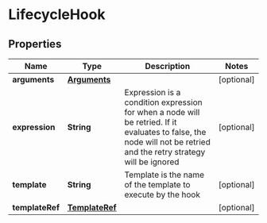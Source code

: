 

# LifecycleHook

## Properties

Name | Type | Description | Notes
------------ | ------------- | ------------- | -------------
**arguments** | [**Arguments**](Arguments.md) |  |  [optional]
**expression** | **String** | Expression is a condition expression for when a node will be retried. If it evaluates to false, the node will not be retried and the retry strategy will be ignored |  [optional]
**template** | **String** | Template is the name of the template to execute by the hook |  [optional]
**templateRef** | [**TemplateRef**](TemplateRef.md) |  |  [optional]



